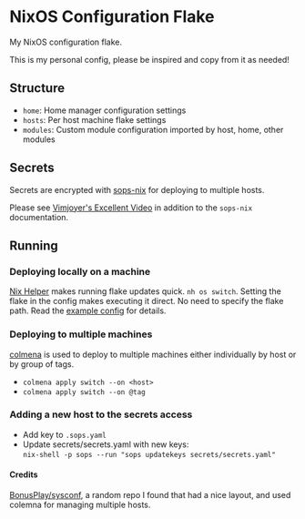# NixOS Configuration Flake

My NixOS configuration flake.

This is my personal config, please be inspired and copy from it as needed!

## Structure

- `home`: Home manager configuration settings
- `hosts`: Per host machine flake settings
- `modules`: Custom module configuration imported by host, home, other modules

## Secrets

Secrets are encrypted with [sops-nix](https://github.com/Mic92/sops-nix) for deploying to multiple hosts.

Please see [Vimjoyer's Excellent Video](https://www.youtube.com/watch?v=G5f6GC7SnhU) in addition to the `sops-nix` documentation.

## Running

### Deploying locally on a machine

[Nix Helper](https://github.com/viperML/nh) makes running flake updates quick. `nh os switch`. Setting the flake in the config makes executing it direct. No need to specify the flake path. Read the [example config](https://github.com/viperML/nh?tab=readme-ov-file#nixos-module) for details.

### Deploying to multiple machines

[colmena](https://github.com/zhaofengli/colmena) is used to deploy to multiple machines either individually by host or by group of tags.

- `colmena apply switch --on <host>`
- `colmena apply switch --on @tag`

### Adding a new host to the secrets access

- Add key to `.sops.yaml`
- Update secrets/secrets.yaml with new keys:  
`nix-shell -p sops --run "sops updatekeys secrets/secrets.yaml"`

#### Credits

[BonusPlay/sysconf](https://github.com/BonusPlay/sysconf), a random repo I found that had a nice layout, and used colemna for managing multiple hosts.
